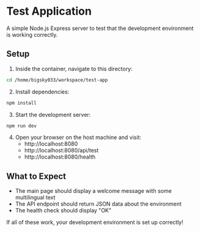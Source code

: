 # Test Application

A simple Node.js Express server to test that the development environment is working correctly.

## Setup

1. Inside the container, navigate to this directory:

```bash
cd /home/bigsky033/workspace/test-app
```

2. Install dependencies:

```bash
npm install
```

3. Start the development server:

```bash
npm run dev
```

4. Open your browser on the host machine and visit:
   - http://localhost:8080
   - http://localhost:8080/api/test
   - http://localhost:8080/health

## What to Expect

- The main page should display a welcome message with some multilingual text
- The API endpoint should return JSON data about the environment
- The health check should display "OK"

If all of these work, your development environment is set up correctly!
